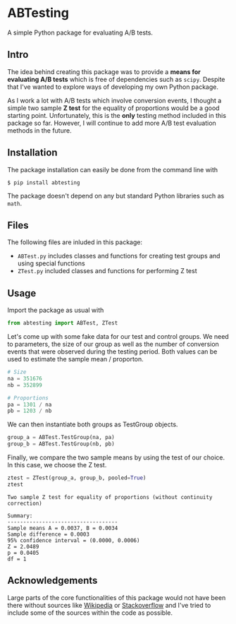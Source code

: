 # ABTesting
A simple Python package for evaluating A/B tests.

## Intro
The idea behind creating this package was to provide a __means for evaluating A/B tests__ which is free of dependencies such as ```scipy```. Despite that I've wanted to explore ways of developing my own Python package.

As I work a lot with A/B tests which involve conversion events, I thought a simple two sample __Z test__ for the equality of proportions would be a good starting point. Unfortunately, this is the __only__ testing method included in this package so far. However, I will continue to add more A/B test evaluation methods in the future.

## Installation
The package installation can easily be done from the command line with
```
$ pip install abtesting
```
The package doesn't depend on any but standard Python libraries such as ```math```.

## Files
The following files are inluded in this package:
- ```ABTest.py``` includes classes and functions for creating test groups and using special functions
- ```ZTest.py``` included classes and functions for performing Z test

## Usage
Import the package as usual with
```python
from abtesting import ABTest, ZTest
```
Let's come up with some fake data for our test and control groups. We need to parameters, the size of our group as well as the number of conversion events that were observed during the testing period. Both values can be used to estimate the sample mean / proporton.
```python
# Size
na = 351676
nb = 352899

# Proportions
pa = 1301 / na
pb = 1203 / nb
```
We can then instantiate both groups as TestGroup objects.
```python
group_a = ABTest.TestGroup(na, pa)
group_b = ABTest.TestGroup(nb, pb)
```
Finally, we compare the two sample means by using the test of our choice. In this case, we choose the Z test.
```python
ztest = ZTest(group_a, group_b, pooled=True)
ztest
```
```
Two sample Z test for equality of proportions (without continuity correction)

Summary:
-----------------------------------
Sample means A = 0.0037, B = 0.0034
Sample difference = 0.0003
95% confidence interval = (0.0000, 0.0006)
Z = 2.0489
p = 0.0405
df = 1
```

## Acknowledgements
Large parts of the core functionalities of this package would not have been there without sources like [Wikipedia](https://www.wikipedia.org) or [Stackoverflow](https://stackoverflow.com) and I've tried to include some of the sources within the code as possible.
